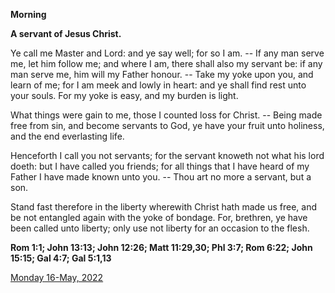 **Morning**

**A servant of Jesus Christ.**
 
Ye call me Master and Lord: and ye say well; for so I am. -- If any man serve me, let him follow me; and where I am, there shall also my servant be: if any man serve me, him will my Father honour. -- Take my yoke upon you, and learn of me; for I am meek and lowly in heart: and ye shall find rest unto your souls. For my yoke is easy, and my burden is light.
 
What things were gain to me, those I counted loss for Christ. -- Being made free from sin, and become servants to God, ye have your fruit unto holiness, and the end everlasting life.
 
Henceforth I call you not servants; for the servant knoweth not what his lord doeth: but I have called you friends; for all things that I have heard of my Father I have made known unto you. -- Thou art no more a servant, but a son.
 
Stand fast therefore in the liberty wherewith Christ hath made us free, and be not entangled again with the yoke of bondage. For, brethren, ye have been called unto liberty; only use not liberty for an occasion to the flesh.  

**Rom 1:1; John 13:13; John 12:26; Matt 11:29,30; Phl 3:7; Rom 6:22; John 15:15; Gal 4:7; Gal 5:1,13**

[Monday 16-May, 2022](https://t.me/daily_light)
